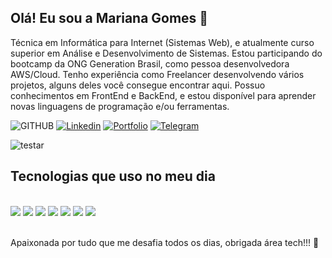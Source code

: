 
## Olá! Eu sou a Mariana Gomes 👋
Técnica em Informática para Internet 
(Sistemas Web), e atualmente curso 
superior em Análise e Desenvolvimento de 
Sistemas. Estou participando do bootcamp
da ONG Generation Brasil, como pessoa 
desenvolvedora AWS/Cloud. Tenho 
experiência como Freelancer 
desenvolvendo vários projetos, alguns deles você consegue encontrar aqui. Possuo 
conhecimentos em FrontEnd e BackEnd, e 
estou disponível para aprender novas 
linguagens de programação e/ou
ferramentas.

![GITHUB](https://img.shields.io/badge/GitHub-100000?style=for-the-badge&logo=github&logoColor=white)
[![Linkedin](https://img.shields.io/badge/LinkedIn-0077B5?style=for-the-badge&logo=linkedin&logoColor=white)](https://www.linkedin.com/in/marianagomes26/)
[![Portfolio](https://img.shields.io/badge/Porfolio-D14836?style=for-the-badge&logo=porfolio&logoColor=white)](https://mary0077.github.io/MarianaGomes/)
[![Telegram](https://img.shields.io/badge/Telegram-2CA5E0?style=for-the-badge&logo=telegram&logoColor=white)](https://web.telegram.org/k/)

![testar](https://github.com/user-attachments/assets/b096b2f5-7dfa-4702-a5da-c7f58b453113)

## Tecnologias que uso no meu dia

<div style="display: incline_block"><br/>
<img style="align-itens: center" all= "React" src= "https://img.shields.io/badge/React-E34F26?style=for-the-badge&logo=React&logoColor=white"/>
<img style="align-itens: center" all= "css" src= "https://img.shields.io/badge/CSS-239120?&style=for-the-badge&logo=css3&logoColor=white"/>
<img style="align-itens: center" all= "ty" src= "https://img.shields.io/badge/TypeScript-007ACC?style=for-the-badge&logo=typescript&logoColor=white"/>
<img style="align-itens: center" all= "js" src= "https://img.shields.io/badge/JavaScript-323330?style=for-the-badge&logo=javascript&logoColor=F7DF1E"/>
<img style="align-itens: center" all= "nodejs" src= "https://img.shields.io/badge/Node.js-43853D?style=for-the-badge&logo=node.js&logoColor=white"/>
<img style="align-itens: center" all= "mysql" src= "https://img.shields.io/badge/MySQL-00000F?style=for-the-badge&logo=mysql&logoColor=white"/>
<img style="align-itens: center" all= "java" src= "https://img.shields.io/badge/Java-ED8B00?style=for-the-badge&logo=openjdk&logoColor=white"/>
  
</div>

</br>

Apaixonada por tudo que me desafia todos os dias, obrigada área tech!!! 🚀
